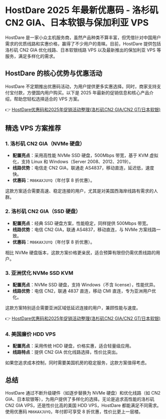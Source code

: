 # HostDare 2025 年最新优惠码 - 洛杉矶 CN2 GIA、日本软银与保加利亚 VPS

HostDare 是一家小众主机服务商，虽然产品种类不算丰富，但凭借针对中国用户需求的优质线路和实惠价格，赢得了不少用户的青睐。目前，HostDare 提供包括洛杉矶 CN2 GIA 优化线路、日本软银线路 VPS 以及最新推出的保加利亚 VPS 等服务，满足多样化的需求。

## HostDare 的核心优势与优惠活动

HostDare 不定期推出优惠码活动，为用户提供更多实惠选择。同时，商家支持支付宝付款，方便国内用户购买。以下是 2025 年最新的促销信息和核心产品介绍，帮助您轻松选择适合的 VPS 方案。

👉 [HostDare优惠码和2025年促销活动整理(洛杉矶CN2 GIA/CN2 GT/日本软银)](https://bit.ly/hostdare)

## 精选 VPS 方案推荐

### 1. 洛杉矶 CN2 GIA（NVMe 硬盘）

- **配置亮点**：采用高性能 NVMe SSD 硬盘，500Mbps 带宽，基于 KVM 虚拟化，支持 Linux 和 Windows（Server 2008、2012、2019）。
- **线路优势**：电信走 CN2 GIA，联通走 AS4837，移动直连，延迟低，速度快。
- **优惠码**：`M86KAXJUYQ`（年付享 8 折优惠）。

这款方案适合需要高速、稳定连接的用户，尤其是对美国西海岸线路有需求的人群。

### 2. 洛杉矶 CN2 GIA（SSD 硬盘）

- **配置亮点**：经典 SSD 硬盘方案，性能稳定，同样提供 500Mbps 带宽。
- **线路优势**：电信 CN2 GIA，联通 AS4837，移动直连，与 NVMe 方案线路一致。
- **优惠码**：`M86KAXJUYQ`（年付享 8 折优惠）。

相比 NVMe 硬盘版本，这款方案价格更亲民，适合预算有限但仍需优质线路的用户。

### 3. 亚洲优化 NVMe SSD KVM

- **配置亮点**：NVMe SSD 硬盘，支持 Windows（不含 license），性能优异。
- **线路优势**：电信 CN2，联通 4837 直连，移动 CMI 直连，专为亚洲用户优化。

这款方案特别适合需要亚洲区域低延迟连接的用户，兼顾性能与速度。

👉 [HostDare优惠码和2025年促销活动整理(洛杉矶CN2 GIA/CN2 GT/日本软银)](https://bit.ly/hostdare)

### 4. 美国廉价 HDD VPS

- **配置亮点**：采用传统 HDD 硬盘，价格实惠，适合轻量级应用。
- **线路特点**：提供 CN2 GIA 优化线路选择，性价比突出。

如果您追求成本控制，同时需要美国机房的稳定服务，这款方案值得考虑。

## 总结

HostDare 通过不断升级硬件（如逐步替换为 NVMe 硬盘）和优化线路（如 CN2 GIA、日本软银等），为用户提供了多样化的选择。无论是追求高性能的洛杉矶 CN2 GIA VPS，还是性价比高的美国 HDD VPS，HostDare 都能满足不同需求。使用优惠码 `M86KAXJUYQ`，年付即可享受 8 折优惠，性价比更上一层楼。